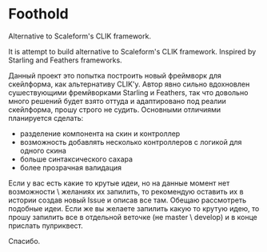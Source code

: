 # Foothold
Alternative to Scaleform's CLIK framework.

It is attempt to build alternative to Scaleform's CLIK framework. Inspired by Starling and Feathers frameworks.

Данный проект это попытка построить новый фреймворк для скейлформа, как альтернативу CLIK'y. Автор явно сильно вдохновлен сушествующими фремйворками Starling и Feathers, так что довольно много решений будет взято оттуда и адаптировано под реалии скейлформа, прошу строго не судить. Основными отличиями планируется сделать:
- разделение компонента на скин и контроллер
- возможность добавлять несколько контроллеров с логикой для одного скина
- больше синтаксического сахара
- более прозрачная валидация


Если у вас есть какие то крутые идеи, но на данные момент нет возможности \ желаниях их запилить, то рекомендую оставить их в истории создав новый Issue и описав все там. Обещаю рассмотреть подобные идеи.
Если же вы желаете запилить какую то крутую идею, то прошу запилить все в отдельной веточке (не master \ develop) и в конце прислать пулриквест.

Спасибо.

